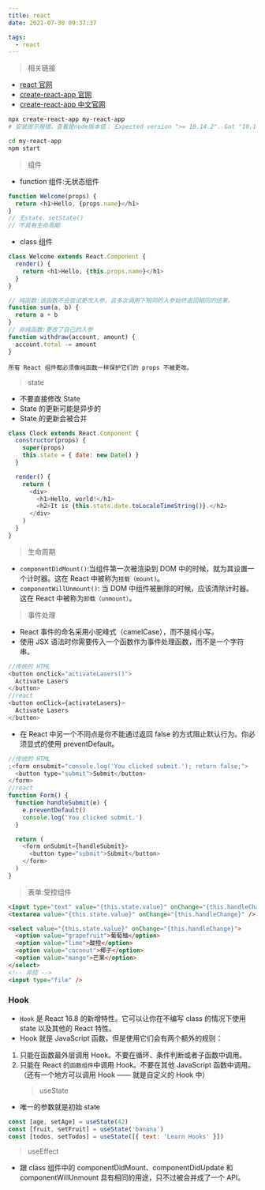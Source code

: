 ```yaml
---
title: react
date: 2021-07-30 09:37:37

tags:
  - react
---
```


> 相关链接

- [react 官网](https://react.docschina.org/)
- [create-react-app 官网](https://create-react-app.dev/)
- [create-react-app 中文官网](http://www.html.cn/create-react-app/)

```bash
npx create-react-app my-react-app
# 安装提示报错，查看是node版本低： Expected version ">= 10.14.2". Got "10.14.0"

cd my-react-app
npm start
```

> 组件

- function 组件:无状态组件

```js
function Welcome(props) {
  return <h1>Hello, {props.name}</h1>
}
// 无state、setState()
// 不具有生命周期
```

- class 组件

```js
class Welcome extends React.Component {
  render() {
    return <h1>Hello, {this.props.name}</h1>
  }
}
```

```js
// 纯函数:该函数不会尝试更改入参，且多次调用下相同的入参始终返回相同的结果。
function sum(a, b) {
  return a + b
}
// 非纯函数:更改了自己的入参
function withdraw(account, amount) {
  account.total -= amount
}
```

`所有 React 组件都必须像纯函数一样保护它们的 props 不被更改。`

> state

- 不要直接修改 State
- State 的更新可能是异步的
- State 的更新会被合并

```js
class Clock extends React.Component {
  constructor(props) {
    super(props)
    this.state = { date: new Date() }
  }

  render() {
    return (
      <div>
        <h1>Hello, world!</h1>
        <h2>It is {this.state.date.toLocaleTimeString()}.</h2>
      </div>
    )
  }
}
```

> 生命周期

- `componentDidMount()`:当组件第一次被渲染到 DOM 中的时候，就为其设置一个计时器。这在 React 中被称为`挂载（mount)`。
- `componentWillUnmount()`: 当 DOM 中组件被删除的时候，应该清除计时器。这在 React 中被称为`卸载（unmount）`。

> 事件处理

- React 事件的命名采用小驼峰式（camelCase），而不是纯小写。
- 使用 JSX 语法时你需要传入一个函数作为事件处理函数，而不是一个字符串。

```js
//传统的 HTML
<button onclick="activateLasers()">
  Activate Lasers
</button>
//react
<button onClick={activateLasers}>
  Activate Lasers
</button>
```

- 在 React 中另一个不同点是你不能通过返回 false 的方式阻止默认行为。你必须显式的使用 preventDefault。

```js
//传统的 HTML
;<form onsubmit="console.log('You clicked submit.'); return false;">
  <button type="submit">Submit</button>
</form>
//react
function Form() {
  function handleSubmit(e) {
    e.preventDefault()
    console.log('You clicked submit.')
  }

  return (
    <form onSubmit={handleSubmit}>
      <button type="submit">Submit</button>
    </form>
  )
}
```

> 表单:受控组件

```html
<input type="text" value="{this.state.value}" onChange="{this.handleChange}" />
<textarea value="{this.state.value}" onChange="{this.handleChange}" />

<select value="{this.state.value}" onChange="{this.handleChange}">
  <option value="grapefruit">葡萄柚</option>
  <option value="lime">酸橙</option>
  <option value="coconut">椰子</option>
  <option value="mango">芒果</option>
</select>
<!-- 非控 -->
<input type="file" />
```

### Hook

- `Hook` 是 React 16.8 的新增特性。它可以让你在不编写 class 的情况下使用 state 以及其他的 React 特性。
- Hook 就是 JavaScript 函数，但是使用它们会有两个额外的规则：

1. 只能在函数最外层调用 Hook。不要在循环、条件判断或者子函数中调用。
2. 只能在 React 的`函数组件`中调用 Hook。不要在其他 JavaScript 函数中调用。（还有一个地方可以调用 Hook —— 就是自定义的 Hook 中）
   > useState

- 唯一的参数就是初始 state

```js
const [age, setAge] = useState(42)
const [fruit, setFruit] = useState('banana')
const [todos, setTodos] = useState([{ text: 'Learn Hooks' }])
```

> useEffect

- 跟 class 组件中的 componentDidMount、componentDidUpdate 和 componentWillUnmount 具有相同的用途，只不过被合并成了一个 API。
